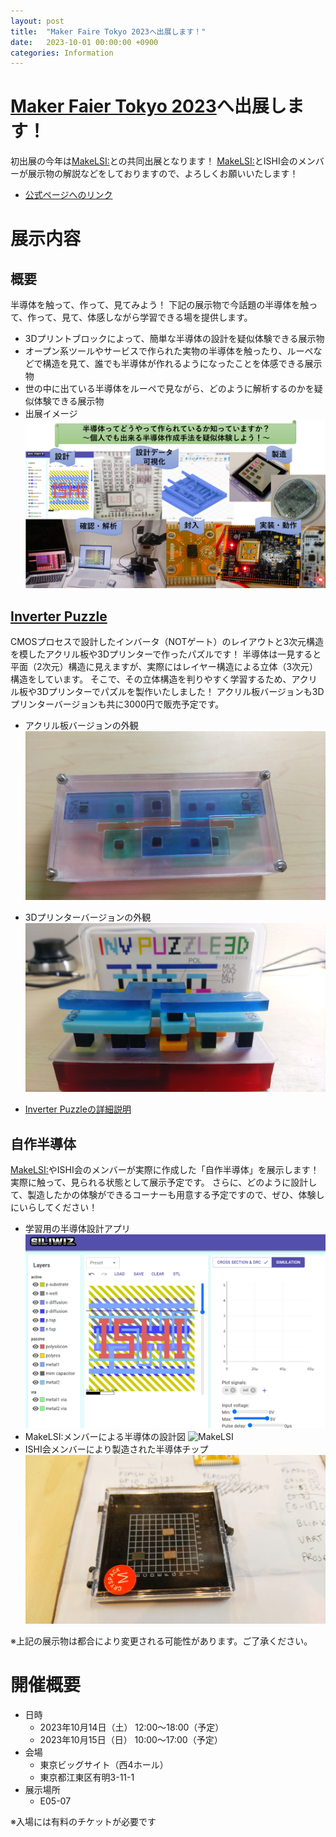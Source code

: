 ```yaml
---
layout: post
title:  "Maker Faire Tokyo 2023へ出展します！"
date:   2023-10-01 00:00:00 +0900
categories: Information
---
```


# [Maker Faier Tokyo 2023](https://makezine.jp/event/mft2023/)へ出展します！
初出展の今年は[MakeLSI:](https://scrapbox.io/makelsi/)との共同出展となります！ 
[MakeLSI:](https://scrapbox.io/makelsi/)とISHI会のメンバーが展示物の解説などをしておりますので、よろしくお願いいたします！ 

- [公式ページへのリンク](https://makezine.jp/event/makers-mft2023/m0069/)

# 展示内容
## 概要
半導体を触って、作って、見てみよう！
下記の展示物で今話題の半導体を触って、作って、見て、体感しながら学習できる場を提供します。 
- 3Dプリントブロックによって、簡単な半導体の設計を疑似体験できる展示物 
- オープン系ツールやサービスで作られた実物の半導体を触ったり、ルーペなどで構造を見て、誰でも半導体が作れるようになったことを体感できる展示物 
- 世の中に出ている半導体をルーペで見ながら、どのように解析するのかを疑似体験できる展示物 
- 出展イメージ ![出展イメージ](/assets/images/MFT2023/public.png)


## [Inverter Puzzle](https://github.com/ishi-kai/InverterPuzzle3D)
CMOSプロセスで設計したインバータ（NOTゲート）のレイアウトと3次元構造を模したアクリル板や3Dプリンターで作ったパズルです！ 
半導体は一見すると平面（2次元）構造に見えますが、実際にはレイヤー構造による立体（3次元）構造をしています。 
そこで、その立体構造を判りやすく学習するため、アクリル板や3Dプリンターでパズルを製作いたしました！ 
アクリル板バージョンも3Dプリンターバージョンも共に3000円で販売予定です。 

- アクリル板バージョンの外観 ![アクリル板バージョン](/assets/images/MFT2023/InverterPuzzle.jpg) 
- 3Dプリンターバージョンの外観 ![3Dプリンターバージョン](/assets/images/MFT2023/InverterPuzzle3D.jpg) 

- [Inverter Puzzleの詳細説明](https://ishi-kai.org/assets/presentation/202308/InvPuz_LT230804.pptx) 

## 自作半導体
[MakeLSI:](https://scrapbox.io/makelsi/)やISHI会のメンバーが実際に作成した「自作半導体」を展示します！実際に触って、見られる状態として展示予定です。 
さらに、どのように設計して、製造したかの体験ができるコーナーも用意する予定ですので、ぜひ、体験しにいらしてください！ 

- 学習用の半導体設計アプリ ![siliwiz](/assets/images/MFT2023/siliwiz.png) 
- MakeLSI:メンバーによる半導体の設計図 ![MakeLSI](/assets/images/MFT2023/makelsi_design.jpg) 
- ISHI会メンバーにより製造された半導体チップ ![OpenMPW](/assets/images/MFT2023/openmpw_chip.jpg) 

※上記の展示物は都合により変更される可能性があります。ご了承ください。 


# 開催概要
- 日時 
	- 2023年10月14日（土） 12:00～18:00（予定） 
	- 2023年10月15日（日） 10:00～17:00（予定） 
- 会場 
	- 東京ビッグサイト（西4ホール）
	- 東京都江東区有明3-11-1
- 展示場所
	- E05-07

※入場には有料のチケットが必要です
